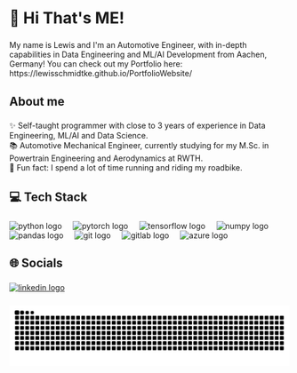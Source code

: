 <h1 align="left">👋 Hi That's ME!</h1>

###

<p align="left">My name is Lewis and I'm an Automotive Engineer, with in-depth capabilities in Data Engineering and ML/AI Development from Aachen, Germany! You can check out my Portfolio here: https://lewisschmidtke.github.io/PortfolioWebsite/</p>

###

<h2 align="left">About me</h2>

###

<p align="left">
✨ Self-taught programmer with close to 3 years of experience in Data Engineering, ML/AI and Data Science.
<br>📚 Automotive Mechanical Engineer, currently studying for my M.Sc. in Powertrain Engineering and Aerodynamics at RWTH.
<br>🎲 Fun fact: I spend a lot of time running and riding my roadbike.
</p>

###

<h2 align="left"> 💻 Tech Stack</h2>

###

<div align="left">
  <img src="https://cdn.jsdelivr.net/gh/devicons/devicon/icons/python/python-original.svg" height="40" alt="python logo"  />
  <img width="12" />
  <img src="https://cdn.jsdelivr.net/gh/devicons/devicon/icons/pytorch/pytorch-original.svg" height="40" alt="pytorch logo"  />
  <img width="12" />
  <img src="https://cdn.jsdelivr.net/gh/devicons/devicon/icons/tensorflow/tensorflow-original.svg" height="40" alt="tensorflow logo"  />
  <img width="12" />
  <img src="https://cdn.jsdelivr.net/gh/devicons/devicon/icons/numpy/numpy-original.svg" height="40" alt="numpy logo"  />
  <img width="12" />
  <img src="https://cdn.jsdelivr.net/gh/devicons/devicon/icons/pandas/pandas-original.svg" height="40" alt="pandas logo"  />
  <img width="12" />
  <img src="https://cdn.jsdelivr.net/gh/devicons/devicon/icons/git/git-original.svg" height="40" alt="git logo"  />
  <img width="12" />
  <img src="https://cdn.jsdelivr.net/gh/devicons/devicon/icons/gitlab/gitlab-original.svg" height="40" alt="gitlab logo"  />
  <img width="12" />
  <img src="https://cdn.jsdelivr.net/gh/devicons/devicon/icons/azure/azure-original.svg" height="40" alt="azure logo"  />
</div>

<h2 align="left"> 🌐 Socials </h2>

###

<div align="left">
  <a href="https://www.linkedin.com/in/lewismaximilianschmidtke/" target="_blank">
    <img src="https://raw.githubusercontent.com/maurodesouza/profile-readme-generator/master/src/assets/icons/social/linkedin/default.svg" width="52" height="40" alt="linkedin logo" />
  </a>
</div>

###
<img src="https://raw.githubusercontent.com/LewisSchmidtke/LewisSchmidtke/output/snake.svg" alt="Snake animation" />


